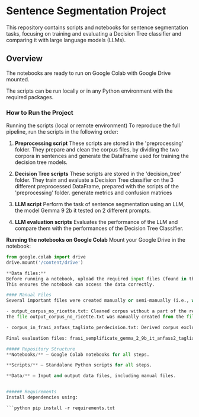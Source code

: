 # Sentence Segmentation Project

This repository contains scripts and notebooks for sentence segmentation tasks, focusing on training and evaluating a Decision Tree classifier and comparing it with large language models (LLMs).

## Overview
The notebooks are ready to run on Google Colab with Google Drive mounted.

The scripts can be run locally or in any Python environment with the required packages.

### How to Run the Project
Running the scripts (local or remote environment)
To reproduce the full pipeline, run the scripts in the following order:

1. **Preprocessing script**
These scripts are stored in the 'preprocessing' folder.
They prepare and clean the corpus files, by dividing the two corpora in sentences and generate the DataFrame used for training the decision tree models.

2. **Decision Tree scripts**
These scripts are stored in the 'decision_tree' folder.
They train and evaluate a Decision Tree classifier on the 3 different preprocessed DataFrame, prepared with the scripts of the 'preprocessing' folder.
generate metrics and confusion matrices

3. **LLM script**
Perform the task of sentence segmentation using an LLM, the model Gemma 9 2b it tested on 2 different prompts.

4. **LLM evaluation scripts**
Evaluates the performance of the LLM and compare them with the performances of the Decision Tree Classifier.


**Running the notebooks on Google Colab**
Mount your Google Drive in the notebook:

```python
from google.colab import drive
drive.mount('/content/drive')

**Data files:** 
Before running a notebook, upload the required input files (found in the data/ folder of this repo) into the /content directory of your Colab session.
This ensures the notebook can access the data correctly.

#### Manual Files 
Several important files were created manually or semi-manually (i.e., with some automated methods plus manual revision) and are not generated by scripts in this repository. They are necessary for training and evaluation, those files are:

- output_corpus_no_ricette.txt: Cleaned corpus without a part of the recipe-like sections, used to build the training DataFrame. We made the choice of taking off the recipes from the due parole corpus because after dividing the texts of the dueparole corpus in sentences we noticed that the spacy sentenizer wasn't performing well on a part of the recipe's texts of our corpus, especially the section "Cosa serve" where the ingredients were elencati in un elenco puntato.
The file output_corpus_no_ricette.txt was manually created from the file output_corpus_in_frasi.txt, that is the output of the script called "corpus_in_frasi_dueparole" that you can find on the preprocessing folder. The file output_corpus_no_ricette.txt is used in the script dataframe_dueparole.py to create the dataframe to train the decision Tree.

- corpus_in_frasi_anfass_tagliato_perdecision.txt: Derived corpus excluding sentences modified by the LLM model, to ensure fair evaluation comparability. This txt was manually created from the file 

Final evaluation files: frasi_semplificate_gemma_2_9b_it_anfass2_tagliato.txt, /content/frasi_semplificate_gemma_2_9b_it_anfass1_tagliato.txt, frasi_segmentate_per_evaluation_tagliato.txt. These were filtered to exclude sentences modified by the LLM and used in the final evaluation.

##### Repository Structure
**Notebooks/** – Google Colab notebooks for all steps.

**Scripts/** – Standalone Python scripts for all steps.

**Data/** – Input and output data files, including manual files.


###### Requirements
Install dependencies using:

```python pip install -r requirements.txt
